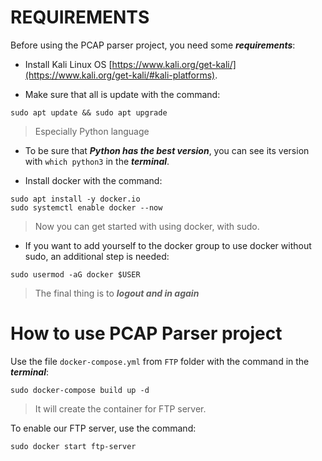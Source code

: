 # REQUIREMENTS
Before using the PCAP parser project, you need some **_requirements_**:

- Install Kali Linux OS [https://www.kali.org/get-kali/](https://www.kali.org/get-kali/#kali-platforms).

- Make sure that all is update with the command: 
```
sudo apt update && sudo apt upgrade
```
> Especially Python language

- To be sure that **_Python has the best version_**, you can see its version with `which python3` in the **_terminal_**.

- Install docker with the command:
```
sudo apt install -y docker.io
sudo systemctl enable docker --now
```
> Now you can get started with using docker, with sudo.

- If you want to add yourself to the docker group to use docker without sudo, an additional step is needed:
```
sudo usermod -aG docker $USER
```
> The final thing is to **_logout and in again_**

# How to use PCAP Parser project
Use the file `docker-compose.yml` from `FTP` folder with the command in the **_terminal_**:
```
sudo docker-compose build up -d
```
> It will create the container for FTP server.

To enable our FTP server, use the command:
```
sudo docker start ftp-server
```



